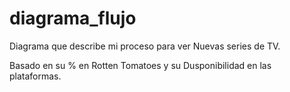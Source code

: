 # diagrama_flujo

Diagrama que describe mi proceso para ver
Nuevas series de TV.

Basado en su % en Rotten Tomatoes y su
Dusponibilidad en las plataformas.

